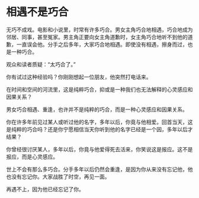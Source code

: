# 相遇不是巧合

无巧不成戏。电影和小说里，时常有许多巧合。男女主角巧合地相遇，巧合地成为邻居、同事，甚至冤家。男主角正要向女主角道歉时，女主角巧合地听不到他的道歉，一直误会他。分手之后多年，大家巧合地相遇。即使没有相遇，擦身而过，也是一种巧合。 

观众和读者质疑：“太巧合了。” 

你有试过这种经验吗？你刚刚想起一位朋友，他突然打电话来。 

在时间和空间的河流里，这是纯粹巧合，抑或是一种我们也无法解释的心灵感应和因果关系？ 

男女巧合相遇、重逢，也许并不是纯粹的巧合，而是一种心灵感应和因果关系。 

你在许多年前见过某人或听过他的名字，多年以后，你竟与他相爱。回首当天，这是纯粹的巧合吗？还是你宁愿相信当天你听到他的名字已经是一个因，多年以后才结果？ 

你曾经很讨厌某人，多年以后，你竟与他爱得死去活来，你笑说这是报应。这不是报应，而是心灵感应。 

世上不会有那么多巧合。分手多年以后仍然会重逢，是因为你从来没有忘记他，他也没有忘记你。大家战胜了时空，再见一面。 

再遇不上，因为他已经忘记了你。